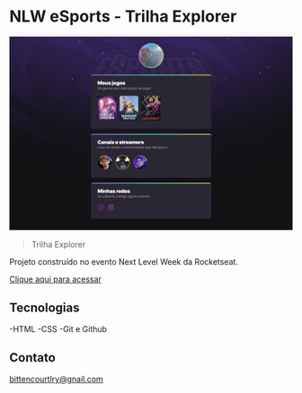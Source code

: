 # NLW eSports - Trilha Explorer

![preview](./.github/preview.png)

> Trilha Explorer

Projeto construído no evento Next Level Week da Rocketseat.

[Clique aqui para acessar](https://bittencourtsamuel12.github.io/nlweSports/)

## Tecnologias 

-HTML
-CSS
-Git e Github

## Contato 

bittencourtlry@gnail.com